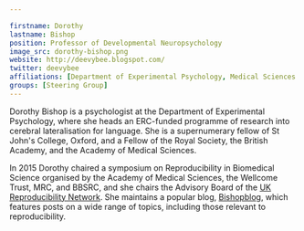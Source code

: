 ```yaml
---

firstname: Dorothy
lastname: Bishop
position: Professor of Developmental Neuropsychology
image_src: dorothy-bishop.png
website: http://deevybee.blogspot.com/
twitter: deevybee
affiliations: [Department of Experimental Psychology, Medical Sciences Division, St Johns College]
groups: [Steering Group]
---
```


Dorothy Bishop is a psychologist at the Department of Experimental
Psychology, where she heads an ERC-funded programme of research into
cerebral lateralisation for language. She is a supernumerary fellow of
St John's College, Oxford, and a Fellow of the Royal Society, the
British Academy, and the Academy of Medical Sciences.

In 2015 Dorothy chaired a symposium on Reproducibility in Biomedical
Science organised by the Academy of Medical Sciences, the Wellcome
Trust, MRC, and BBSRC, and she chairs the Advisory Board of the [UK
Reproducibility Network](http://www.ukrn.org/). She maintains a
popular blog, [Bishopblog](http://deevybee.blogspot.com/), which
features posts on a wide range of topics, including those relevant to
reproducibility.
